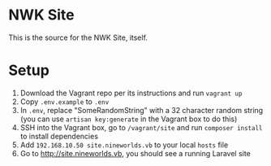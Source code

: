 # NWK Site

This is the source for the NWK Site, itself.

# Setup

1. Download the Vagrant repo per its instructions and run `vagrant up`
1. Copy `.env.example` to `.env`
1. In `.env`, replace "SomeRandomString" with a 32 character random string (you can use `artisan key:generate` in the
 Vagrant box to do this)
1. SSH into the Vagrant box, go to `/vagrant/site` and run `composer install` to install dependencies
1. Add `192.168.10.50 site.nineworlds.vb` to your local `hosts` file
1. Go to http://site.nineworlds.vb, you should see a running Laravel site